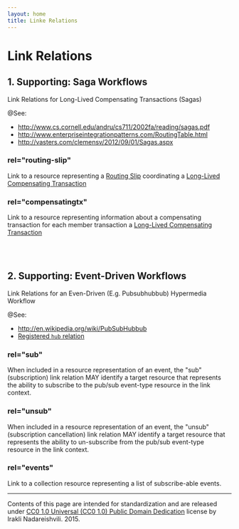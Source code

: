 ```yaml
---
layout: home
title: Linke Relations
---
```


# Link Relations


## 1. Supporting: Saga Workflows

Link Relations for Long-Lived Compensating Transactions (Sagas)

@See:

- <http://www.cs.cornell.edu/andru/cs711/2002fa/reading/sagas.pdf>
- <http://www.enterpriseintegrationpatterns.com/RoutingTable.html>
- <http://vasters.com/clemensv/2012/09/01/Sagas.aspx>

### <a name="routing-slip"></a>rel="routing-slip"

Link to a resource representing 
a [Routing Slip](http://www.enterpriseintegrationpatterns.com/RoutingTable.html) 
coordinating a 
[Long-Lived Compensating Transaction](http://www.cs.cornell.edu/andru/cs711/2002fa/reading/sagas.pdf)

### <a name="compensatingtx"></a>rel="compensatingtx"

Link to a resource representing information about a compensating transaction for
 each member transaction a
[Long-Lived Compensating Transaction](http://www.cs.cornell.edu/andru/cs711/2002fa/reading/sagas.pdf)

<br/>
<br/>

## 2. Supporting: Event-Driven Workflows 

Link Relations for an Even-Driven (E.g. Pubsubhubbub) Hypermedia Workflow

@See:

- <http://en.wikipedia.org/wiki/PubSubHubbub>
- [Registered `hub` relation](http://www.iana.org/assignments/link-relations/link-relations.xhtml)

### <a name="sub"></a>rel="sub"

When included in a resource representation of an event, the "sub" (subscription) link relation MAY identify a target resource that represents the ability to subscribe to the pub/sub  event-type resource in the link context. 

### <a name="unsub"></a>rel="unsub"

When included in a resource representation of an event, the "unsub" (subscription cancellation) link relation MAY identify a target resource that represents the ability to un-subscribe from the pub/sub event-type resource in the link context. 


### <a name="events"></a>rel="events"

Link to a collection resource representing a list of subscribe-able events.


---

Contents of this page are intended for standardization and are released 
under [CC0 1.0 Universal (CC0 1.0) Public Domain Dedication](https://creativecommons.org/publicdomain/zero/1.0/)
license by Irakli Nadareishvili. 2015.

<br/>
<br/>

